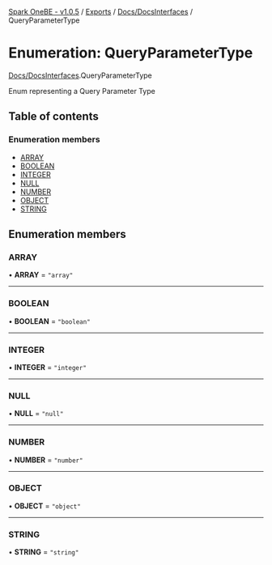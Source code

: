 [Spark OneBE - v1.0.5](../README.md) / [Exports](../modules.md) / [Docs/DocsInterfaces](../modules/Docs_DocsInterfaces.md) / QueryParameterType

# Enumeration: QueryParameterType

[Docs/DocsInterfaces](../modules/Docs_DocsInterfaces.md).QueryParameterType

Enum representing a Query Parameter Type

## Table of contents

### Enumeration members

- [ARRAY](Docs_DocsInterfaces.QueryParameterType.md#array)
- [BOOLEAN](Docs_DocsInterfaces.QueryParameterType.md#boolean)
- [INTEGER](Docs_DocsInterfaces.QueryParameterType.md#integer)
- [NULL](Docs_DocsInterfaces.QueryParameterType.md#null)
- [NUMBER](Docs_DocsInterfaces.QueryParameterType.md#number)
- [OBJECT](Docs_DocsInterfaces.QueryParameterType.md#object)
- [STRING](Docs_DocsInterfaces.QueryParameterType.md#string)

## Enumeration members

### ARRAY

• **ARRAY** = `"array"`

___

### BOOLEAN

• **BOOLEAN** = `"boolean"`

___

### INTEGER

• **INTEGER** = `"integer"`

___

### NULL

• **NULL** = `"null"`

___

### NUMBER

• **NUMBER** = `"number"`

___

### OBJECT

• **OBJECT** = `"object"`

___

### STRING

• **STRING** = `"string"`

